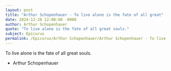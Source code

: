 ```yaml
---
layout: post
title: "Arthur Schopenhauer - To live alone is the fate of all great"
date: 2024-12-28 12:00:00 -0000
author: Arthur Schopenhauer
quote: "To live alone is the fate of all great souls."
subject: Epicurus
permalink: /Epicurus/Arthur Schopenhauer/Arthur Schopenhauer - To live alone is the fate of all great
---
```


To live alone is the fate of all great souls.

- Arthur Schopenhauer
